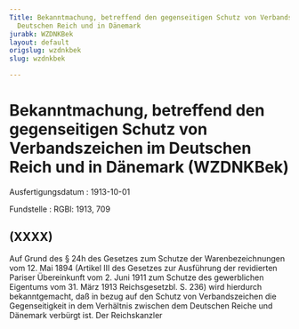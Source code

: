 ```yaml
---
Title: Bekanntmachung, betreffend den gegenseitigen Schutz von Verbandszeichen im
  Deutschen Reich und in Dänemark
jurabk: WZDNKBek
layout: default
origslug: wzdnkbek
slug: wzdnkbek

---
```


# Bekanntmachung, betreffend den gegenseitigen Schutz von Verbandszeichen im Deutschen Reich und in Dänemark (WZDNKBek)

Ausfertigungsdatum
:   1913-10-01

Fundstelle
:   RGBl: 1913, 709



## (XXXX)

Auf Grund des § 24h des Gesetzes zum Schutze der Warenbezeichnungen vom 12. Mai 1894 (Artikel III des Gesetzes zur Ausführung der revidierten Pariser Übereinkunft vom 2. Juni 1911 zum Schutze des gewerblichen Eigentums vom 31. März 1913 Reichsgesetzbl. S. 236) wird hierdurch bekanntgemacht, daß in bezug auf den Schutz von Verbandszeichen die Gegenseitigkeit in dem Verhältnis zwischen dem Deutschen Reiche und Dänemark verbürgt ist.
Der Reichskanzler

